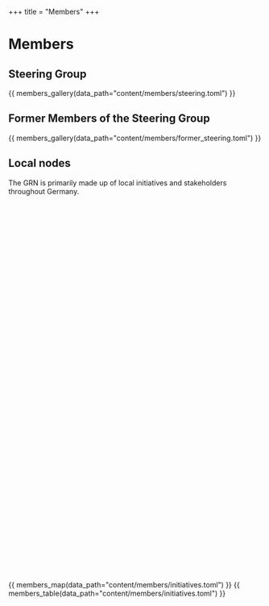 +++
title = "Members"
+++

# Members

## Steering Group

<div class="mx-lg-negative my-4">
  {{ members_gallery(data_path="content/members/steering.toml") }}
</div>

## Former Members of the Steering Group

<div class="mx-lg-negative my-4">
  {{ members_gallery(data_path="content/members/former_steering.toml") }}
</div>

## Local nodes

The GRN is primarily made up of local initiatives and stakeholders throughout Germany.

<div id="map" class="mx-lg-negative my-4" style="height: 750px"></div>
{{ members_map(data_path="content/members/initiatives.toml") }}
{{ members_table(data_path="content/members/initiatives.toml") }}

